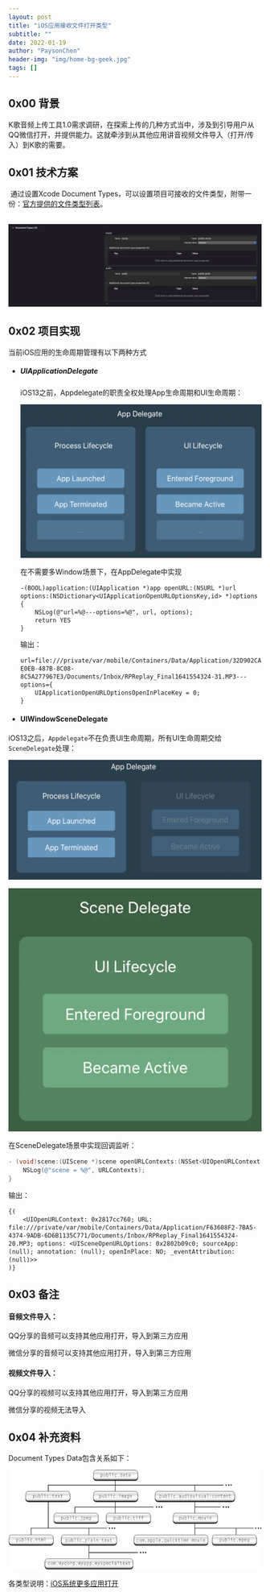 ```yaml
---
layout: post
title: "iOS应用接收文件打开类型"
subtitle: ""
date: 2022-01-19
author: "PaysonChen"
header-img: "img/home-bg-geek.jpg"
tags: []
---
```


## 0x00 背景

​	K歌音频上传工具1.0需求调研，在探索上传的几种方式当中，涉及到引导用户从QQ微信打开，并提供能力。这就牵涉到从其他应用讲音视频文件导入（打开/传入）到K歌的需要。

## 0x01 技术方案

​	通过设置Xcode Document Types，可以设置项目可接收的文件类型，附带一份：[官方提供的文件类型列表](https://developer.apple.com/library/archive/documentation/Miscellaneous/Reference/UTIRef/Articles/System-DeclaredUniformTypeIdentifiers.html#//apple_ref/doc/uid/TP40009259-SW1)。

​	![](img/2022-01-19-iOS-OpenType/doctypes.png)



## 0x02 项目实现

当前iOS应用的生命周期管理有以下两种方式

- ##### UIApplicationDelegate

  iOS13之前，Appdelegate的职责全权处理App生命周期和UI生命周期：

  ![](img/2022-01-19-iOS-OpenType/appdelegate.jpg)

  在不需要多Window场景下，在AppDelegate中实现

  ```objc
  -(BOOL)application:(UIApplication *)app openURL:(NSURL *)url options:(NSDictionary<UIApplicationOpenURLOptionsKey,id> *)options {
      NSLog(@"url=%@---options=%@", url, options);
      return YES
  }
  ```

  输出：

  ```
  url=file:///private/var/mobile/Containers/Data/Application/32D902CA-E0EB-487B-8C08-8C5A277967E3/Documents/Inbox/RPReplay_Final1641554324-31.MP3---options={
      UIApplicationOpenURLOptionsOpenInPlaceKey = 0;
  }
  ```

  

- #### UIWindowSceneDelegate	

​	iOS13之后，`Appdelegate`不在负责UI生命周期，所有UI生命周期交给`SceneDelegate`处理：

![](img/2022-01-19-iOS-OpenType/scene_Appdelegate.jpg)

![](img/2022-01-19-iOS-OpenType/scene_delegate.jpg)

在SceneDelegate场景中实现回调监听：

```objective-c
- (void)scene:(UIScene *)scene openURLContexts:(NSSet<UIOpenURLContext *> *)URLContexts {
    NSLog(@"scene = %@", URLContexts);
}
```

输出：

```
{(
    <UIOpenURLContext: 0x2817cc760; URL: file:///private/var/mobile/Containers/Data/Application/F63608F2-7BA5-4374-9ADB-6D6B1135C771/Documents/Inbox/RPReplay_Final1641554324-20.MP3; options: <UISceneOpenURLOptions: 0x2802b09c0; sourceApp: (null); annotation: (null); openInPlace: NO; _eventAttribution: (null)>>
)}
```

## 0x03 备注

#### 音频文件导入：

QQ分享的音频可以支持其他应用打开，导入到第三方应用

微信分享的音频可以支持其他应用打开，导入到第三方应用

#### 视频文件导入：

QQ分享的视频可以支持其他应用打开，导入到第三方应用

微信分享的视频无法导入



## 0x04 补充资料

Document Types Data包含关系如下：

![](img/2022-01-19-iOS-OpenType/public.data.gif)



各类型说明：[iOS系统更多应用打开](https://developer.apple.com/library/archive/documentation/Miscellaneous/Reference/UTIRef/Articles/System-DeclaredUniformTypeIdentifiers.html#//apple_ref/doc/uid/TP40009259-SW1)





